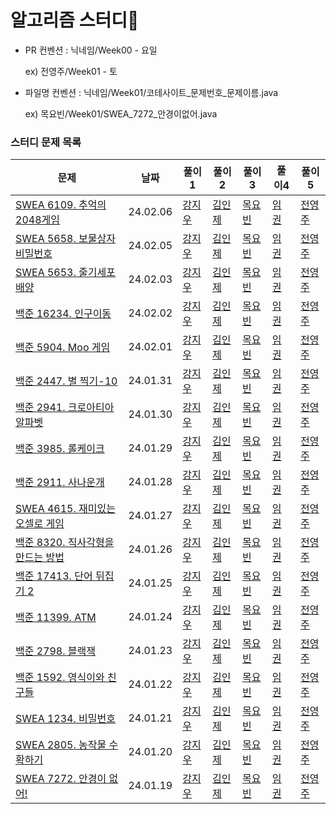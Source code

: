 # 알고리즘 스터디📖
- PR 컨벤션 : 닉네임/Week00 - 요일

    ex) 전영주/Week01 - 토

- 파일명 컨벤션 : 닉네임/Week01/코테사이트_문제번호_문제이름.java

    ex) 목요빈/Week01/SWEA_7272_안경이없어.java


### 스터디 문제 목록
| 문제                                           | 날짜         |풀이1| 풀이2    | 풀이3 | 풀이4 | 풀이5                                                                                                          |
|----------------------------------------------|------------|---|--------|---|---|--------------------------------------------------------------------------------------------------------------|
| [SWEA 6109. 추억의 2048게임](https://swexpertacademy.com/main/code/problem/problemDetail.do?contestProbId=AWbrg9uabZsDFAWQ) | 24.02.06 | [강지우]() | [김인제]() | [목요빈]() | [임 권]() | [전영주]() |
| [SWEA 5658. 보물상자 비밀번호](https://swexpertacademy.com/main/code/problem/problemDetail.do?contestProbId=AWXRUN9KfZ8DFAUo) | 24.02.05 | [강지우]() | [김인제]() | [목요빈]() | [임 권]() | [전영주]() |
| [SWEA 5653. 줄기세포배양](https://swexpertacademy.com/main/code/problem/problemDetail.do?contestProbId=AWXRJ8EKe48DFAUo) | 24.02.03 | [강지우]() | [김인제]() | [목요빈]() | [임 권]() | [전영주]() |
| [백준 16234. 인구이동](https://www.acmicpc.net/problem/16234) | 24.02.02 | [강지우]() | [김인제]() | [목요빈]() | [임 권]() | [전영주]() |
| [백준 5904. Moo 게임](https://www.acmicpc.net/problem/5904) | 24.02.01 | [강지우]() | [김인제]() | [목요빈]() | [임 권]() | [전영주]() |
| [백준 2447. 별 찍기-10](https://www.acmicpc.net/problem/2447) | 24.01.31 | [강지우]() | [김인제]() | [목요빈]() | [임 권]() | [전영주]() |
| [백준 2941. 크로아티아 알파벳](https://www.acmicpc.net/problem/2941) | 24.01.30 | [강지우]() | [김인제]() | [목요빈]() | [임 권]() | [전영주]() |
| [백준 3985. 롤케이크](https://www.acmicpc.net/problem/3985) | 24.01.29 | [강지우]() | [김인제]() | [목요빈]() | [임 권]() | [전영주]() |
| [백준 2911. 사나운개](https://www.acmicpc.net/problem/2911) | 24.01.28 | [강지우]() | [김인제]() | [목요빈]() | [임 권]() | [전영주]() |
| [SWEA 4615. 재미있는 오셀로 게임]() | 24.01.27 | [강지우]() | [김인제]() | [목요빈]() | [임 권]() | [전영주]() |
| [백준 8320. 직사각형을 만드는 방법](https://www.acmicpc.net/problem/8320) | 24.01.26 | [강지우]() | [김인제]() | [목요빈]() | [임 권]() | [전영주]() |
| [백준 17413. 단어 뒤집기 2](https://www.acmicpc.net/problem/17413) | 24.01.25 | [강지우]() | [김인제]() | [목요빈]() | [임 권]() | [전영주]() |
| [백준 11399. ATM](https://www.acmicpc.net/problem/4013) | 24.01.24 | [강지우]() | [김인제]() | [목요빈]() | [임 권]() | [전영주]() |
| [백준 2798. 블랙잭](https://www.acmicpc.net/problem/2798) | 24.01.23 | [강지우]() | [김인제]() | [목요빈]() | [임 권]() | [전영주]() |
| [백준 1592. 영식이와 친구들](https://www.acmicpc.net/problem/1592) | 24.01.22 | [강지우]() | [김인제]() | [목요빈]() | [임 권]() | [전영주]() |
| [SWEA 1234. 비밀번호](https://swexpertacademy.com/main/code/problem/problemDetail.do?contestProbId=AV14_DEKAJcCFAYD) | 24.01.21 | [강지우]() | [김인제]() | [목요빈]() | [임 권]() | [전영주]() |
| [SWEA 2805. 농작물 수확하기](https://swexpertacademy.com/main/code/problem/problemDetail.do?contestProbId=AV7GLXqKAWYDFAXB) | 24.01.20 | [강지우]() | [김인제]() | [목요빈]() | [임 권]() | [전영주]() |
| [SWEA 7272. 안경이 없어!](https://swexpertacademy.com/main/code/problem/problemDetail.do?contestProbId=AWl0ZQ8qn7UDFAXz) | 24.01.19 | [강지우]() | [김인제]() | [목요빈]() | [임 권]() | [전영주]() |
